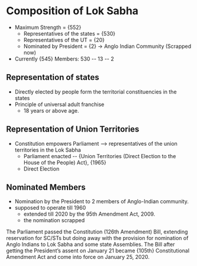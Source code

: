 # Composition of Lok Sabha
- Maximum Strength = {552}
	- Representatives of the states = {530}
	- Representatives of the UT = {20}
	- Nominated by President = {2} -> Anglo Indian Community (Scrapped now)
- Currently {545} Members: 530 -- 13 -- 2

## Representation of states
- Directly elected by people form the territorial constituencies in the states
- Principle of universal adult franchise
	- 18 years or above age.

## Representation of Union Territories
- Constitution empowers Parliament --> representatives of the union territories in the Lok Sabha 
	- Parliament enacted -- {Union Territories (Direct Election to the House of the People) Act}, {1965}
	- Direct Election

## Nominated Members
- Nomination by the President to 2 members of Anglo-Indian community.
- supposed to operate till 1960 
	- extended till 2020 by the 95th Amendment Act, 2009.
	- the nomination scrapped 

The Parliament passed the Constitution (126th Amendment) Bill, extending reservation for SC/STs but doing away with the provision for nomination of Anglo Indians to Lok Sabha and some state Assemblies. The Bill after getting the President’s assent on January 21 became {105th} Constitutional Amendment Act and come into force on January 25, 2020.

